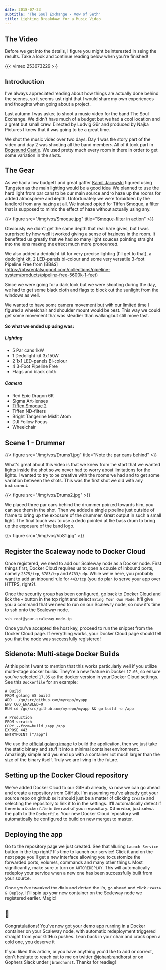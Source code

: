 ```yaml
---
date: 2018-07-23
subtitle: "The Soul Exchange - Vow of Seth"
title: Lighting Breakdown for a Music Video
---
```


## The Video
Before we get into the details, I figure you might be interested in seing the results.
Take a look and continue reading below when you're finished!

{{< vimeo 253673229 >}}

## Introduction
I've always appreciated reading about how things are actually done behind the scenes, so 
it seems just right that I would share my own experiences and thoughts when going about a project.

Last autumn I was asked to shoot a music video for the band The Soul Exchange. We didn't have much of a budget
but we had a cool location and a great but small crew. Directed by Ludvig Gür and produced by Najka Pictures I knew 
that it was going to be a great time. 

We shot the music video over two days. Day 1 was the story part of the video and day 2 was shooting all the band members.
All of it took part in [Bogesund Castle](https://goo.gl/maps/EKSzBHcfHZw). We used pretty much every room in there in order 
to get some variation in the shots.

## The Gear
As we had a low budget I and great gaffer [Kamil Janowski](http://www.kjanowski.com/) figured using 
Tungsten as the main lighting would be a good idea. We planned to use the hard light from par cans to 
be our main source and to haze up the rooms for added atmosphere and depth. Unfortunately we were 
forbidden by the landlord from any hazing at all. We instead opted for Tiffen Smoque, a filter that is
supposed to mimic the effect of haze without actually using any. 

{{< figure src="/img/vos/Smoque.jpg" title="[Smoque-filter](https://tiffen.com/diffusion/) in action" >}}

Obviously we didn't get the same 
depth that real haze gives, but I was surprised by how well it worked giving a sense of haziness in the room. It benefitted us greatly that we had so many light sources pointing straight into the lens making the effect much more pronounced.

We also added a dedolight kit for very precise lighting (I'll get to that), a dedolight kit, 2 LED-panels 
bi-colour and some very versatile 3-foot Pipeline Free from [BB&S] (https://bbsrentalsupport.com/collections/pipeline-system/products/pipeline-free-5600k-1-feet)

Since we were going for a dark look but we were shooting during the day, we had to get some black cloth and flags to block out the sunlight from the windows as well.

We wanted to have some camera movement but with our limited time I figured a wheelchair and shoulder mount would be best. This way we could get some movement that was steadier than walking but still move
fast.

#### So what we ended up using was: <br>

##### Lighting
* 5 Par cans 1kW
* 1 Dedolight kit 3x150W
* 2 1x1 LED-panels Bi-colour
* 4 3-Foot Pipeline Free
* Flags and black cloth

##### Camera
* Red Epic Dragon 6K 
* Sigma Art-lenses
* [Tiffen Smoque 2](https://tiffen.com/diffusion/)
* Tiffen ND-filters
* Bright Tangerine Misfit Atom
* DJI Follow Focus
* Wheelchair


## Scene 1 - Drummer

{{< figure src="/img/vos/Drums1.jpg" title="Note the par cans behind" >}}

What's great about this video is that we knew from the start that we wanted lights inside the shot
so we never had to worry about limitations for the lights. I wanted to try to be creative with the rooms we had and to get some variation between the shots. This was the first shot we did with any instrument.

{{< figure src="/img/vos/Drums2.jpg" >}}

We placed three par cans behind the drummer pointed towards him, you can see them in the shot. Then
we added a single pipeline just outside of frame to bring up the exposure of the drummer. Great output
in such a small light. The final touch was to use a dedo pointed at the bass drum to bring up the 
exposure of the band logo.

{{< figure src="/img/vos/VoS1.jpg" >}}


## Register the Scaleway node to Docker Cloud
Once registered, we need to add our Scaleway node as a Docker node.
First things first, Docker Cloud requires us to open a
couple of inbound ports, namely `2375/tcp`, `6783/tcp` and `6783/udp`.
While we're here, you probably want to add an inbound rule
for `443/tcp` (you do plan to serve your app over HTTPS, right?).

Once the security group has been configured, go back to Docker
Cloud and lick the `+` button in the top right and select
`Bring Your Own Node`. It'll give you a command that we need
to run on our Scaleway node, so now it's time to ssh onto
the Scaleway node.

```
ssh root@your-scaleway-node-ip
```

Once you've accepted the host key, proceed to run the snippet
from the Docker Cloud page. If everything works, your Docker Cloud
page should tell you that the node was successfully registered!

## Sidenote: Multi-stage Docker Builds
At this point I want to mention that this works particularly
well if you utilize multi-stage docker builds. They're a new
feature in Docker `17.05`, so ensure you've selected `17.05`
as the docker version in your Docker Cloud settings.
See this `Dockerfile` for an example:

```Docker
# Build
FROM golang AS build
ADD . /go/src/github.com/myrepo/myapp
ENV CGO_ENABLED=0
RUN cd /go/src/github.com/myrepo/myapp && go build -o /app

# Production
FROM scratch
COPY --from=build /app /app
EXPOSE 443
ENTRYPOINT ["/app"]
```

We use the [official golang image](https://hub.docker.com/_/golang/)
to build the application, then we just take the static
binary and stuff it into a minimal container environment.
Amazingly simple and you end up with a container not much
larger than the size of the binary itself. Truly we are
living in the future.

## Setting up the Docker Cloud repository
We've added Docker Cloud to our GitHub already, so now
we can go ahead and create a repository from GitHub. I'm assuming
you've already got your source repo on github so it should
just be a matter of clicking `Create` and selecting
the repository to link it to in the settings. It'll
automatically detect if there is a `Dockerfile` in the root
of your repository. Otherwise, just select the path to the
`Dockerfile`. Your new Docker Cloud repository will automatically be configured to build on new merges to master.

## Deploying the app
Go to the repository page we just created. See that alluring
`Launch Service` button in the top right? It's time to launch
our service! Click it and on the next page you'll get a new interface
allowing you to customize the forwarded ports, volumes, commands
and many other things. Most significantly, make sure to turn on
`AUTOREDEPLOY`. This will automatically redeploy your service
when a new one has been successfully built from your source.

Once you've tweaked the dials and dotted the i's, go ahead and
click `Create & Deploy`. It'll spin up your new container
on the Scaleway node we registered earlier. Magic!

## 🍾

Congratulations! You've now got your demo app running in a
Docker container on your Scaleway node, with automatic
redeployment triggered straight from your GitHub pushes.
Lean back in your chair and crack open a cold one, you deserve it!

If you liked this article, or you have anything you'd like to add
or correct, don't hesitate to reach out to me on twitter
[@johanbrandhorst](https://twitter.com/JohanBrandhorst) or on
Gophers Slack under `jbrandhorst`. Thanks for reading!
